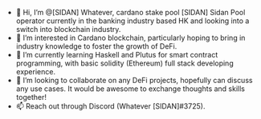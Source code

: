 - 👋 Hi, I’m @[SIDAN] Whatever, cardano stake pool [SIDAN] Sidan Pool operator currently in the banking industry based HK and looking into a switch into blockchain industry.
- 👀 I’m interested in Cardano blockchain, particularly hoping to bring in industry knowledge to foster the growth of DeFi.
- 🌱 I’m currently learning Haskell and Plutus for smart contract programming, with basic solidity (Ethereum) full stack developing experience.
- 💞️ I’m looking to collaborate on any DeFi projects, hopefully can discuss any use cases. It would be awesome to exchange thoughts and skills together!
- 📫 Reach out through Discord (Whatever [SIDAN]#3725).

